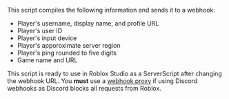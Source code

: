 This script compiles the following information and sends it to a webhook:
- Player's username, display name, and profile URL
- Player's user ID
- Player's input device
- Player's apporoximate server region
- Player's ping rounded to five digits
- Game name and URL

This script is ready to use in Roblox Studio as a ServerScript after changing the webhook URL. You **must** use a [webhook proxy](https://webhook.lewisakura.moe/) if using Discord webhooks as Discord blocks all requests from Roblox. 
